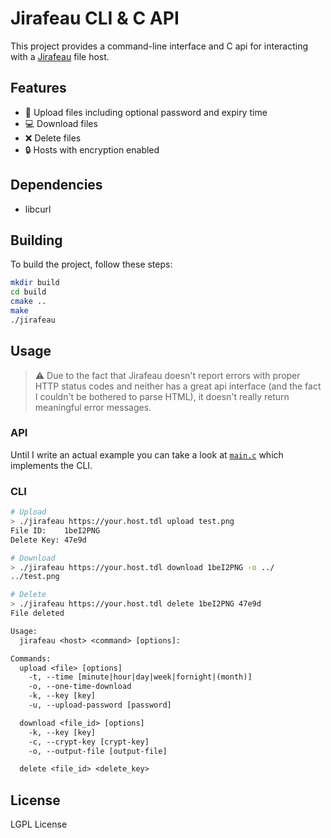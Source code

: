 # Jirafeau CLI & C API

This project provides a command-line interface and C api for interacting with a
[Jirafeau](https://gitlab.com/mojo42/Jirafeau) file host.

## Features

- 🚀 Upload files including optional password and expiry time
- 💻 Download files
- ❌ Delete files
- 🔒 Hosts with encryption enabled

## Dependencies

- libcurl

## Building

To build the project, follow these steps:

```sh
mkdir build
cd build
cmake ..
make
./jirafeau
```

## Usage

> ⚠ Due to the fact that Jirafeau doesn't report errors with proper HTTP status
> codes and neither has a great api interface (and the fact I couldn't be
> bothered to parse HTML), it doesn't really return meaningful error messages.

### API

Until I write an actual example you can take a look at
[`main.c`](https://github.com/Nachtalb/jirafeau-c/blob/master/src/main.c) which
implements the CLI.

### CLI

```sh
# Upload
> ./jirafeau https://your.host.tdl upload test.png
File ID:    1beI2PNG
Delete Key: 47e9d

# Download
> ./jirafeau https://your.host.tdl download 1beI2PNG -o ../
../test.png

# Delete
> ./jirafeau https://your.host.tdl delete 1beI2PNG 47e9d
File deleted
```

```txt
Usage:
  jirafeau <host> <command> [options]:

Commands:
  upload <file> [options]
    -t, --time [minute|hour|day|week|fornight|(month)]
    -o, --one-time-download
    -k, --key [key]
    -u, --upload-password [password]

  download <file_id> [options]
    -k, --key [key]
    -c, --crypt-key [crypt-key]
    -o, --output-file [output-file]

  delete <file_id> <delete_key>
```

## License

LGPL License
